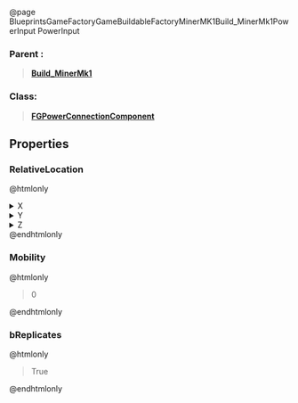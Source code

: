 @page BlueprintsGameFactoryGameBuildableFactoryMinerMK1Build_MinerMk1PowerInput PowerInput
### Parent :
<b><a href="_blueprints_game_factory_game_buildable_factory_miner_m_k1_build__miner_mk1.html"><blockquote>Build_MinerMk1</blockquote></a></b>
### Class:
<b><a href="_class_script_f_g_power_connection_component.html"><blockquote>FGPowerConnectionComponent</blockquote></a></b>
## Properties
### RelativeLocation
@htmlonly
<details>
 <summary>X</summary>
<blockquote>126.156005859375</blockquote>
</details>
<details>
 <summary>Y</summary>
<blockquote>15.7939453125</blockquote>
</details>
<details>
 <summary>Z</summary>
<blockquote>1799.8089599609375</blockquote>
</details>
@endhtmlonly

### Mobility
@htmlonly
<blockquote>0</blockquote>
@endhtmlonly

### bReplicates
@htmlonly
<blockquote>True</blockquote>
@endhtmlonly

